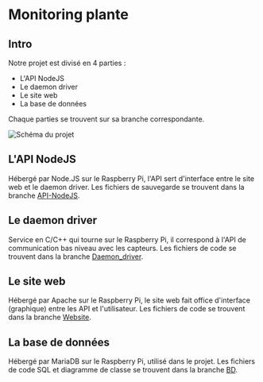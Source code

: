 # Monitoring plante


## Intro

Notre projet est divisé en 4 parties :

- L'API NodeJS
- Le daemon driver
- Le site web
- La base de données

Chaque parties se trouvent sur sa branche correspondante.

![Schéma du projet](https://iutbg-gitlab.iutbourg.univ-lyon1.fr/2023-2024-sae-but2/monitoring-plante/-/raw/9202aca6f620f5be9e91dde6cf449de781c9efcf/schema.png)

## L'API NodeJS

Hébergé par Node.JS sur le Raspberry Pi, l'API sert d'interface entre le site web et le daemon driver.
Les fichiers de sauvegarde se trouvent dans la branche [API-NodeJS](https://iutbg-gitlab.iutbourg.univ-lyon1.fr/2023-2024-sae-but2/monitoring-plante/-/tree/API-NodeJS).

## Le daemon driver

Service en C/C++ qui tourne sur le Raspberry Pi, il correspond à l'API de communication bas niveau avec les capteurs.
Les fichiers de code se trouvent dans la branche [Daemon_driver](https://iutbg-gitlab.iutbourg.univ-lyon1.fr/2023-2024-sae-but2/monitoring-plante/-/tree/Daemon_driver).

## Le site web

Hébergé par Apache sur le Raspberry Pi, le site web fait office d'interface (graphique) entre les API et l'utilisateur.
Les fichiers de code se trouvent dans la branche [Website](https://iutbg-gitlab.iutbourg.univ-lyon1.fr/2023-2024-sae-but2/monitoring-plante/-/tree/Website).

## La base de données

Hébergé par MariaDB sur le Raspberry Pi, utilisé dans le projet.
Les fichiers de code SQL et diagramme de classe se trouvent dans la branche [BD](https://iutbg-gitlab.iutbourg.univ-lyon1.fr/2023-2024-sae-but2/monitoring-plante/-/tree/BD).